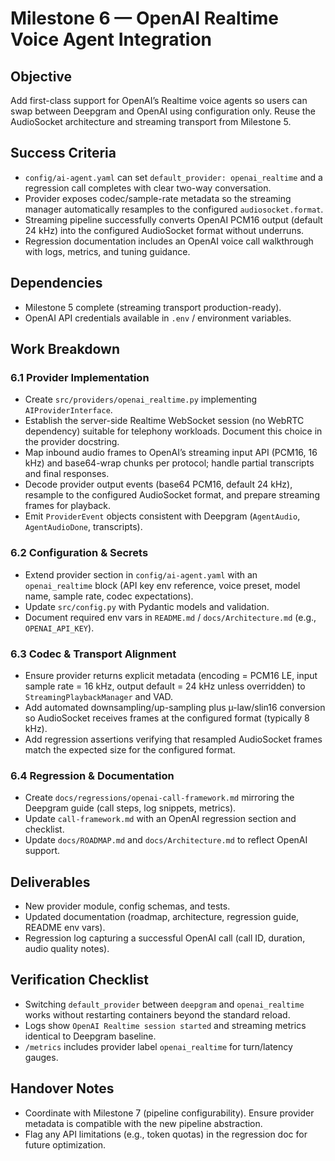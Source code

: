 # Milestone 6 — OpenAI Realtime Voice Agent Integration

## Objective
Add first-class support for OpenAI’s Realtime voice agents so users can swap between Deepgram and OpenAI using configuration only. Reuse the AudioSocket architecture and streaming transport from Milestone 5.

## Success Criteria
- `config/ai-agent.yaml` can set `default_provider: openai_realtime` and a regression call completes with clear two-way conversation.
- Provider exposes codec/sample-rate metadata so the streaming manager automatically resamples to the configured `audiosocket.format`.
- Streaming pipeline successfully converts OpenAI PCM16 output (default 24 kHz) into the configured AudioSocket format without underruns.
- Regression documentation includes an OpenAI voice call walkthrough with logs, metrics, and tuning guidance.

## Dependencies
- Milestone 5 complete (streaming transport production-ready).
- OpenAI API credentials available in `.env` / environment variables.

## Work Breakdown

### 6.1 Provider Implementation
- Create `src/providers/openai_realtime.py` implementing `AIProviderInterface`.
- Establish the server-side Realtime WebSocket session (no WebRTC dependency) suitable for telephony workloads. Document this choice in the provider docstring.
- Map inbound audio frames to OpenAI’s streaming input API (PCM16, 16 kHz) and base64-wrap chunks per protocol; handle partial transcripts and final responses.
- Decode provider output events (base64 PCM16, default 24 kHz), resample to the configured AudioSocket format, and prepare streaming frames for playback.
- Emit `ProviderEvent` objects consistent with Deepgram (`AgentAudio`, `AgentAudioDone`, transcripts).

### 6.2 Configuration & Secrets
- Extend provider section in `config/ai-agent.yaml` with an `openai_realtime` block (API key env reference, voice preset, model name, sample rate, codec expectations).
- Update `src/config.py` with Pydantic models and validation.
- Document required env vars in `README.md` / `docs/Architecture.md` (e.g., `OPENAI_API_KEY`).

### 6.3 Codec & Transport Alignment
- Ensure provider returns explicit metadata (encoding = PCM16 LE, input sample rate = 16 kHz, output default = 24 kHz unless overridden) to `StreamingPlaybackManager` and VAD.
- Add automated downsampling/up-sampling plus µ-law/slin16 conversion so AudioSocket receives frames at the configured format (typically 8 kHz).
- Add regression assertions verifying that resampled AudioSocket frames match the expected size for the configured format.

### 6.4 Regression & Documentation
- Create `docs/regressions/openai-call-framework.md` mirroring the Deepgram guide (call steps, log snippets, metrics).
- Update `call-framework.md` with an OpenAI regression section and checklist.
- Update `docs/ROADMAP.md` and `docs/Architecture.md` to reflect OpenAI support.

## Deliverables
- New provider module, config schemas, and tests.
- Updated documentation (roadmap, architecture, regression guide, README env vars).
- Regression log capturing a successful OpenAI call (call ID, duration, audio quality notes).

## Verification Checklist
- Switching `default_provider` between `deepgram` and `openai_realtime` works without restarting containers beyond the standard reload.
- Logs show `OpenAI Realtime session started` and streaming metrics identical to Deepgram baseline.
- `/metrics` includes provider label `openai_realtime` for turn/latency gauges.

## Handover Notes
- Coordinate with Milestone 7 (pipeline configurability). Ensure provider metadata is compatible with the new pipeline abstraction.
- Flag any API limitations (e.g., token quotas) in the regression doc for future optimization.
